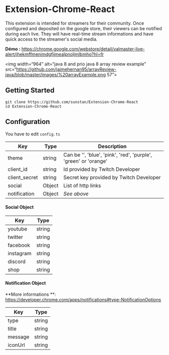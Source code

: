 # Extension-Chrome-React
This extension is intended for streamers for their community.
Once configured and deposited on the google store, their viewers can be notified during each live. They will have real-time stream informations and have quick access to the streamer's social media.

**Démo :** https://chrome.google.com/webstore/detail/valmaster-live-alert/jhekmffmenimdgfijmealpnoljmlbmho?hl=fr

<img width=“964” alt=“java 8 and prio java 8  array review example” src=“https://github.com/jaimehernan95/arrayReview-java/blob/master/images/%20arrayExample.png 57”>

## Getting Started
```
git clone https://github.com/sunstan/Extension-Chrome-React
cd Extension-Chrome-React
```

## Configuration

You have to edit `config.ts`

Key | Type | Description
------------ | ------------- | -------------
theme | string | Can be '', 'blue', 'pink', 'red', 'purple', 'green' or 'orange'
client_id | string | Id provided by Twitch Developer
client_secret | string | Secret key provided by Twitch Developer
social | Object | List of http links
notification | Object | *See above*

#### Social Object

Key | Type
------------ | -------------
youtube | string
twitter | string
facebook | string
instagram | string
discord | string
shop | string

#### Notification Object

**More informations **: https://developer.chrome.com/apps/notifications#type-NotificationOptions

Key | Type
------------ | -------------
type | string
title | string
message | string
iconUrl | string
